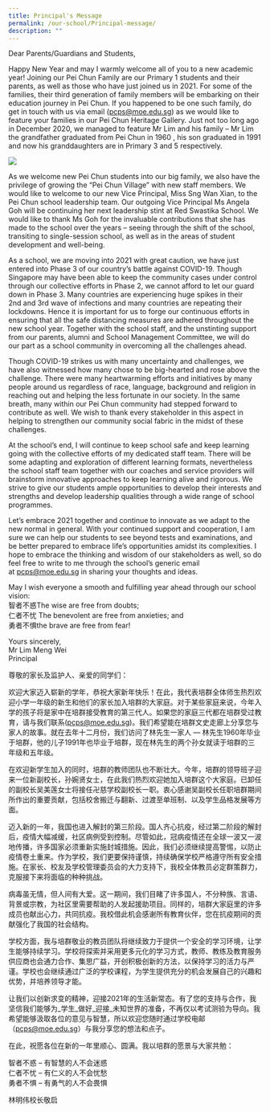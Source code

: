 ```yaml
---
title: Principal's Message
permalink: /our-school/Principal-message/
description: ""
---
```


Dear Parents/Guardians and Students,

Happy New Year and may I warmly welcome all of you to a new academic year! Joining our Pei Chun Family are our Primary 1 students and their parents, as well as those who have just joined us in 2021. For some of the families, their third generation of family members will be embarking on their education journey in Pei Chun. If you happened to be one such family, do get in touch with us via email ([pcps@moe.edu.sg](mailto:pcps@moe.edu.sg)) as we would like to feature your families in our Pei Chun Heritage Gallery. Just not too long ago in December 2020, we managed to feature Mr Lim and his family – Mr Lim the grandfather graduated from Pei Chun in 1960 , his son graduated in 1991 and now his granddaughters are in Primary 3 and 5 respectively.

![](https://peichunpublic.moe.edu.sg/wp-content/uploads/2021/01/Pmessage.jpg)

As we welcome new Pei Chun students into our big family, we also have the privilege of growing the “Pei Chun Village” with new staff members. We would like to welcome to our new Vice Principal, Miss Sng Wan Xian, to the Pei Chun school leadership team. Our outgoing Vice Principal Ms Angela Goh will be continuing her next leadership stint at Red Swastika School. We would like to thank Ms Goh for the invaluable contributions that she has made to the school over the years – seeing through the shift of the school, transiting to single-session school, as well as in the areas of student development and well-being.

As a school, we are moving into 2021 with great caution, we have just entered into Phase 3 of our country’s battle against COVID-19. Though Singapore may have been able to keep the community cases under control through our collective efforts in Phase 2, we cannot afford to let our guard down in Phase 3. Many countries are experiencing huge spikes in their 2nd and 3rd wave of infections and many countries are repeating their lockdowns. Hence it is important for us to forge our continuous efforts in ensuring that all the safe distancing measures are adhered throughout the new school year. Together with the school staff, and the unstinting support from our parents, alumni and School Management Committee, we will do our part as a school community in overcoming all the challenges ahead.

Though COVID-19 strikes us with many uncertainty and challenges, we have also witnessed how many chose to be big-hearted and rose above the challenge. There were many heartwarming efforts and initiatives by many people around us regardless of race, language, background and religion in reaching out and helping the less fortunate in our society. In the same breath, many within our Pei Chun community had stepped forward to contribute as well. We wish to thank every stakeholder in this aspect in helping to strengthen our community social fabric in the midst of these challenges.

At the school’s end, I will continue to keep school safe and keep learning going with the collective efforts of my dedicated staff team. There will be some adapting and exploration of different learning formats, nevertheless the school staff team together with our coaches and service providers will brainstorm innovative approaches to keep learning alive and rigorous. We strive to give our students ample opportunities to develop their interests and strengths and develop leadership qualities through a wide range of school programmes.

Let’s embrace 2021 together and continue to innovate as we adapt to the new normal in general. With your continued support and cooperation, I am sure we can help our students to see beyond tests and examinations, and be better prepared to embrace life’s opportunities amidst its complexities. I hope to embrace the thinking and wisdom of our stakeholders as well, so do feel free to write to me through the school’s generic email at [pcps@moe.edu.sg](mailto:pcps@moe.edu.sg) in sharing your thoughts and ideas.

May I wish everyone a smooth and fulfilling year ahead through our school vision:  
智者不惑The wise are free from doubts;  
仁者不忧 The benevolent are free from anxieties; and  
勇者不惧the brave are free from fear!

Yours sincerely,  
Mr Lim Meng Wei  
Principal

尊敬的家长及监护人、亲爱的同学们：

欢迎大家迈入崭新的学年，恭祝大家新年快乐！在此，我代表培群全体师生热烈欢迎小学一年级的新生和他们的家长加入培群的大家庭。对于某些家庭来说，今年入学的孩子将是家中在培群接受教育的第三代人。如果您的家庭三代都在培群受过教育，请与我们联系([pcps@moe.edu.sg](mailto:pcps@moe.edu.sg))。我们希望能在培群文史走廊上分享您与家人的故事。就在去年十二月份，我们访问了林先生一家人 — 林先生1960年毕业于培群，他的儿子1991年也毕业于培群，现在林先生的两个孙女就读于培群的三年级和五年级。

在欢迎新学生加入的同时，培群的教师团队也不断壮大。今年，培群的领导班子迎来一位新副校长，孙婉贤女士，在此我们热烈欢迎她加入培群这个大家庭。已卸任的副校长吴美莲女士将接任卍慈学校副校长一职。衷心感谢吴副校长任职培群期间所作出的重要贡献，包括校舍搬迁与翻新、过渡至单班制、以及学生品格发展等方面。

迈入新的一年，我国也进入解封的第三阶段。国人齐心抗疫，经过第二阶段的解封后，疫情大幅减缓，社区病例受到控制。尽管如此，冠病疫情还在全球一波又一波地传播，许多国家必须重新实施封城措施。因此，我们必须继续提高警惕，以防止疫情卷土重来。作为学校，我们更要保持谨慎，持续确保学校严格遵守所有安全措施。在家长、校友及学校管理委员会的大力支持下，我校全体教员必定群策群力，克服接下来将面临的种种挑战。

病毒虽无情，但人间有大爱。这一期间，我们目睹了许多国人，不分种族、言语、背景或宗教，为社区里需要帮助的人发起援助项目。同样的，培群大家庭里的许多成员也献出心力，共同抗疫。我校借此机会感谢所有教育伙伴，您在抗疫期间的贡献强化了我国的社会结构。

学校方面，我与培群敬业的教员团队将继续致力于提供一个安全的学习环境，让学生能够持续学习。学校将探索并采用更多元化的学习方式，教师、教练及教育服务供应商也会通力合作、集思广益，开创积极创新的方法，以保持学习的活力与严谨。学校也会继续通过广泛的学校课程，为学生提供充分的机会发展自己的兴趣和优势，并培养领导才能。

让我们以创新求变的精神，迎接2021年的生活新常态。有了您的支持与合作，我坚信我们能够为_学生_做好_迎接_未知世界的准备，不再仅以考试测验为导向。我希望能够汲取各位的意见与智慧，所以欢迎您随时通过学校电邮（[pcps@moe.edu.sg](mailto:pcps@moe.edu.sg)）与我分享您的想法和点子。

在此，祝愿各位在新的一年里顺心、圆满。我以培群的愿景与大家共勉：

智者不惑 – 有智慧的人不会迷惑  
仁者不忧 – 有仁义的人不会忧愁  
勇者不惧 – 有勇气的人不会畏惧

林明伟校长敬启